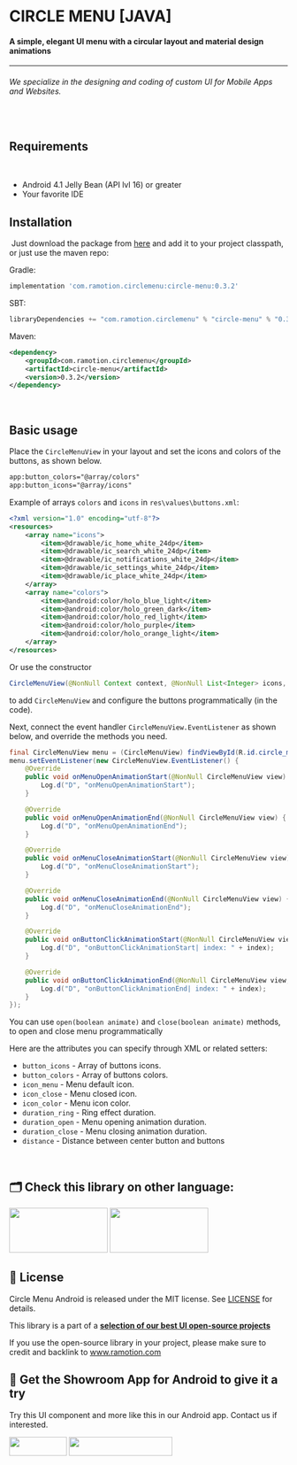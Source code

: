 
<p><h1 align="left">CIRCLE MENU [JAVA]</h1></p>

<h4>A simple, elegant UI menu with a circular layout and material design animations</h4>


___

<p><h6>We specialize in the designing and coding of custom UI for Mobile Apps and Websites.</h6>

</br>

## Requirements
​
- Android 4.1 Jelly Bean (API lvl 16) or greater
- Your favorite IDE

## Installation
​
Just download the package from [here](http://central.maven.org/maven2/com/ramotion/circlemenu/circle-menu/0.3.2/circle-menu-0.3.2.aar) and add it to your project classpath, or just use the maven repo:

Gradle:
```groovy
implementation 'com.ramotion.circlemenu:circle-menu:0.3.2'
```
SBT:
```scala
libraryDependencies += "com.ramotion.circlemenu" % "circle-menu" % "0.3.2"
```
Maven:
```xml
<dependency>
	<groupId>com.ramotion.circlemenu</groupId>
	<artifactId>circle-menu</artifactId>
	<version>0.3.2</version>
</dependency>
```
​

## Basic usage

Place the `CircleMenuView` in your layout and set the icons and colors of the buttons, as shown below.
```xml
app:button_colors="@array/colors"
app:button_icons="@array/icons"
```

Example of arrays `colors` and `icons` in `res\values\buttons.xml`:
```xml
<?xml version="1.0" encoding="utf-8"?>
<resources>
    <array name="icons">
        <item>@drawable/ic_home_white_24dp</item>
        <item>@drawable/ic_search_white_24dp</item>
        <item>@drawable/ic_notifications_white_24dp</item>
        <item>@drawable/ic_settings_white_24dp</item>
        <item>@drawable/ic_place_white_24dp</item>
    </array>
    <array name="colors">
        <item>@android:color/holo_blue_light</item>
        <item>@android:color/holo_green_dark</item>
        <item>@android:color/holo_red_light</item>
        <item>@android:color/holo_purple</item>
        <item>@android:color/holo_orange_light</item>
    </array>
</resources>
```

Or use the constructor
```java
CircleMenuView(@NonNull Context context, @NonNull List<Integer> icons, @NonNull List<Integer> colors)
```
to add `CircleMenuView` and configure the buttons programmatically (in the code).

Next, connect the event handler `CircleMenuView.EventListener` as shown below,
and override the methods you need.

```java
final CircleMenuView menu = (CircleMenuView) findViewById(R.id.circle_menu);
menu.setEventListener(new CircleMenuView.EventListener() {
    @Override
    public void onMenuOpenAnimationStart(@NonNull CircleMenuView view) {
        Log.d("D", "onMenuOpenAnimationStart");
    }

    @Override
    public void onMenuOpenAnimationEnd(@NonNull CircleMenuView view) {
        Log.d("D", "onMenuOpenAnimationEnd");
    }

    @Override
    public void onMenuCloseAnimationStart(@NonNull CircleMenuView view) {
        Log.d("D", "onMenuCloseAnimationStart");
    }

    @Override
    public void onMenuCloseAnimationEnd(@NonNull CircleMenuView view) {
        Log.d("D", "onMenuCloseAnimationEnd");
    }

    @Override
    public void onButtonClickAnimationStart(@NonNull CircleMenuView view, int index) {
        Log.d("D", "onButtonClickAnimationStart| index: " + index);
    }

    @Override
    public void onButtonClickAnimationEnd(@NonNull CircleMenuView view, int index) {
        Log.d("D", "onButtonClickAnimationEnd| index: " + index);
    }
});
```

You can use `open(boolean animate)` and `close(boolean animate)` methods,
to open and close menu programmatically

Here are the attributes you can specify through XML or related setters:
* `button_icons` - Array of buttons icons.
* `button_colors` - Array of buttons colors.
* `icon_menu` - Menu default icon.
* `icon_close` - Menu closed icon.
* `icon_color` - Menu icon color.
* `duration_ring` - Ring effect duration.
* `duration_open` - Menu opening animation duration.
* `duration_close` - Menu closing animation duration.
* `distance` - Distance between center button and buttons

<br>

## 🗂 Check this library on other language:
<a href="https://github.com/Ramotion/circle-menu"> 
<img src="https://github.com/ramotion/navigation-stack/raw/master/Swift@2x.png" width="178" height="81"></a>
<a href="https://github.com/Ramotion/react-native-circle-menu"> 
<img src="https://github.com/ramotion/navigation-stack/raw/master/React Native@2x.png" width="178" height="81"></a>


## 📄 License

Circle Menu Android is released under the MIT license.
See [LICENSE](./LICENSE) for details.

This library is a part of a <a href="https://github.com/Ramotion/android-ui-animation-components-and-libraries"><b>selection of our best UI open-source projects</b></a>

If you use the open-source library in your project, please make sure to credit and backlink to www.ramotion.com

## 📱 Get the Showroom App for Android to give it a try
Try this UI component and more like this in our Android app. Contact us if interested.

<a href="https://play.google.com/store/apps/details?id=com.ramotion.showroom" >
<img src="https://raw.githubusercontent.com/Ramotion/react-native-circle-menu/master/google_play@2x.png" width="104" height="34"></a>

<a href="https://www.ramotion.com/agency/app-development/?utm_source=gthb&utm_medium=repo&utm_campaign=circle-menu-android">
<img src="https://github.com/ramotion/gliding-collection/raw/master/contact_our_team@2x.png" width="187" height="34"></a>
